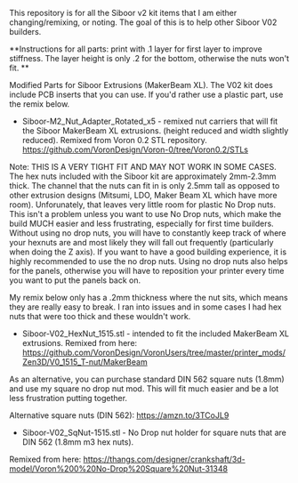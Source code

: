 This repository is for all the Siboor v2 kit items that I am either changing/remixing, or noting. The goal of this is to help other Siboor V02 builders.

**Instructions for all parts: print with .1 layer for first layer to improve stiffness. The layer height is only .2 for the bottom, otherwise the nuts won't fit.
**

Modified Parts for Siboor Extrusions (MakerBeam XL). The V02 kit does include PCB inserts that you can use. If you'd rather use a plastic part, use the remix below. 

* Siboor-M2_Nut_Adapter_Rotated_x5 - remixed nut carriers that will fit the Siboor MakerBeam XL extrusions. (height reduced and width slightly reduced). 
Remixed from Voron 0.2 STL repository.
https://github.com/VoronDesign/Voron-0/tree/Voron0.2/STLs

Note: THIS IS A VERY TIGHT FIT AND MAY NOT WORK IN SOME CASES. The hex nuts included with the Siboor kit are approximately 2mm-2.3mm thick. The channel that the nuts can fit in is only 2.5mm tall as opposed to other extrusion designs (Mitsumi, LDO, Maker Beam XL which have more room). Unforunately, that leaves very little room for plastic No Drop nuts. This isn't a problem unless you want to use No Drop nuts, which make the build MUCH easier and less frustrating, especially for first time builders. Without using no drop nuts, you will have to constantly keep track of where your hexnuts are and most likely they will fall out frequently (particularly when doing the Z axis). If you want to have a good building experience, it is highly recommended to use the no drop nuts. Using no drop nuts also helps for the panels, otherwise you will have to reposition your printer every time you want to put the panels back on.

My remix below only has a .2mm thickness where the nut sits, which means they are really easy to break. I ran into issues and in some cases I had hex nuts that were too thick and these wouldn't work. 

* Siboor-V02_HexNut_1515.stl - intended to fit the included MakerBeam XL extrusions. 
Remixed from here: https://github.com/VoronDesign/VoronUsers/tree/master/printer_mods/Zen3D/V0_1515_T-nut/MakerBeam

As an alternative, you can purchase standard DIN 562 square nuts (1.8mm) and use my square no drop nut mod. This will fit much easier and be a lot less frustration putting together. 

Alternative square nuts (DIN 562):
https://amzn.to/3TCoJL9

* Siboor-V02_SqNut-1515.stl - No Drop nut holder for square nuts that are DIN 562 (1.8mm m3 hex nuts). 

Remixed from here: https://thangs.com/designer/crankshaft/3d-model/Voron%200%20No-Drop%20Square%20Nut-31348

